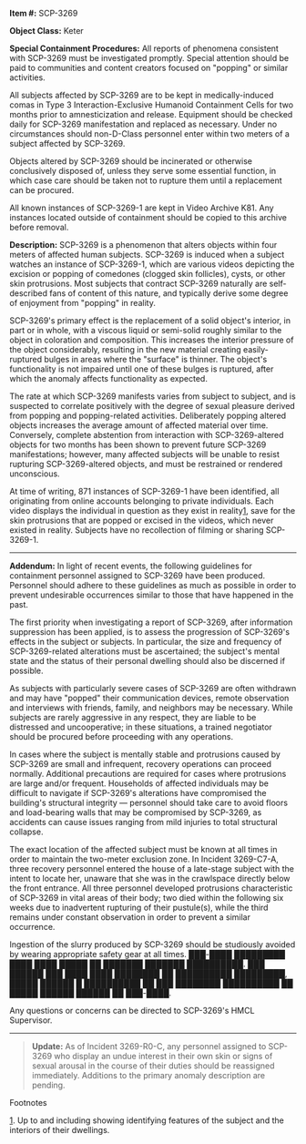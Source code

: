 **Item #:** SCP-3269

**Object Class:** Keter

**Special Containment Procedures:** All reports of phenomena consistent with SCP-3269 must be investigated promptly. Special attention should be paid to communities and content creators focused on "popping" or similar activities.

All subjects affected by SCP-3269 are to be kept in medically-induced comas in Type 3 Interaction-Exclusive Humanoid Containment Cells for two months prior to amnesticization and release. Equipment should be checked daily for SCP-3269 manifestation and replaced as necessary. Under no circumstances should non-D-Class personnel enter within two meters of a subject affected by SCP-3269.

Objects altered by SCP-3269 should be incinerated or otherwise conclusively disposed of, unless they serve some essential function, in which case care should be taken not to rupture them until a replacement can be procured.

All known instances of SCP-3269-1 are kept in Video Archive K81. Any instances located outside of containment should be copied to this archive before removal.

**Description:** SCP-3269 is a phenomenon that alters objects within four meters of affected human subjects. SCP-3269 is induced when a subject watches an instance of SCP-3269-1, which are various videos depicting the excision or popping of comedones (clogged skin follicles), cysts, or other skin protrusions. Most subjects that contract SCP-3269 naturally are self-described fans of content of this nature, and typically derive some degree of enjoyment from "popping" in reality.

SCP-3269's primary effect is the replacement of a solid object's interior, in part or in whole, with a viscous liquid or semi-solid roughly similar to the object in coloration and composition. This increases the interior pressure of the object considerably, resulting in the new material creating easily-ruptured bulges in areas where the "surface" is thinner. The object's functionality is not impaired until one of these bulges is ruptured, after which the anomaly affects functionality as expected.

The rate at which SCP-3269 manifests varies from subject to subject, and is suspected to correlate positively with the degree of sexual pleasure derived from popping and popping-related activities. Deliberately popping altered objects increases the average amount of affected material over time. Conversely, complete abstention from interaction with SCP-3269-altered objects for two months has been shown to prevent future SCP-3269 manifestations; however, many affected subjects will be unable to resist rupturing SCP-3269-altered objects, and must be restrained or rendered unconscious.

At time of writing, 871 instances of SCP-3269-1 have been identified, all originating from online accounts belonging to private individuals. Each video displays the individual in question as they exist in reality[1](javascript:;), save for the skin protrusions that are popped or excised in the videos, which never existed in reality. Subjects have no recollection of filming or sharing SCP-3269-1.

* * *

**Addendum:** In light of recent events, the following guidelines for containment personnel assigned to SCP-3269 have been produced. Personnel should adhere to these guidelines as much as possible in order to prevent undesirable occurrences similar to those that have happened in the past.

The first priority when investigating a report of SCP-3269, after information suppression has been applied, is to assess the progression of SCP-3269's effects in the subject or subjects. In particular, the size and frequency of SCP-3269-related alterations must be ascertained; the subject's mental state and the status of their personal dwelling should also be discerned if possible.

As subjects with particularly severe cases of SCP-3269 are often withdrawn and may have "popped" their communication devices, remote observation and interviews with friends, family, and neighbors may be necessary. While subjects are rarely aggressive in any respect, they are liable to be distressed and uncooperative; in these situations, a trained negotiator should be procured before proceeding with any operations.

In cases where the subject is mentally stable and protrusions caused by SCP-3269 are small and infrequent, recovery operations can proceed normally. Additional precautions are required for cases where protrusions are large and/or frequent. Households of affected individuals may be difficult to navigate if SCP-3269's alterations have compromised the building's structural integrity — personnel should take care to avoid floors and load-bearing walls that may be compromised by SCP-3269, as accidents can cause issues ranging from mild injuries to total structural collapse.

The exact location of the affected subject must be known at all times in order to maintain the two-meter exclusion zone. In Incident 3269-C7-A, three recovery personnel entered the house of a late-stage subject with the intent to locate her, unaware that she was in the crawlspace directly below the front entrance. All three personnel developed protrusions characteristic of SCP-3269 in vital areas of their body; two died within the following six weeks due to inadvertent rupturing of their pustule(s), while the third remains under constant observation in order to prevent a similar occurrence.

Ingestion of the slurry produced by SCP-3269 should be studiously avoided by wearing appropriate safety gear at all times. ███-████ █████████ ████ ████ █████ ██ ███████ ███████ ██████████. ███ ██████ ███ ████ ████ ████████ ██ ██████████ █████████, █████ ██████ █ ██████████ ██ ███ ████████ ██████████ ██ █████ ██████ ██████ ██ ███-████.

Any questions or concerns can be directed to SCP-3269's HMCL Supervisor.

* * *

> **Update:** As of Incident 3269-R0-C, any personnel assigned to SCP-3269 who display an undue interest in their own skin or signs of sexual arousal in the course of their duties should be reassigned immediately. Additions to the primary anomaly description are pending.

Footnotes

[1](javascript:;). Up to and including showing identifying features of the subject and the interiors of their dwellings.